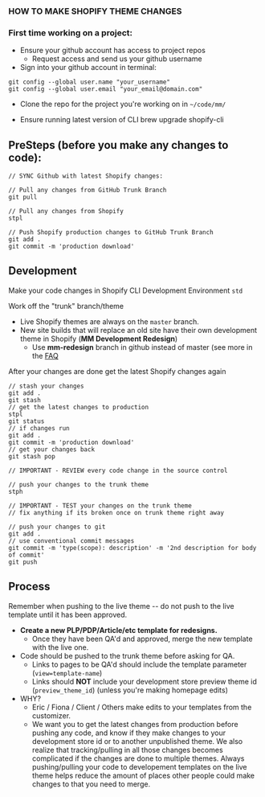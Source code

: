 ### HOW TO MAKE SHOPIFY THEME CHANGES

### First time working on a project:
- Ensure your github account has access to project repos
  - Request access and send us your github username
- Sign into your github account in terminal:
```
git config --global user.name "your_username"
git config --global user.email "your_email@domain.com"
```

- Clone the repo for the project you're working on in `~/code/mm/`

- Ensure running latest version of CLI
brew upgrade shopify-cli 


## PreSteps (before you make any changes to code): 
```
// SYNC Github with latest Shopify changes:

// Pull any changes from GitHub Trunk Branch
git pull

// Pull any changes from Shopify
stpl

// Push Shopify production changes to GitHub Trunk Branch
git add .
git commit -m 'production download'
```


## Development
Make your code changes in Shopify CLI Development Environment
`std`

Work off the "trunk" branch/theme
- Live Shopify themes are always on the `master` branch.
- New site builds that will replace an old site have their own development theme in Shopify (**MM Development Redesign**)
  - Use **mm-redesign** branch in github instead of master (see more in the [FAQ](./faq.md)

After your changes are done get the latest Shopify changes again
```
// stash your changes
git add .
git stash
// get the latest changes to production
stpl
git status
// if changes run
git add .
git commit -m 'production download'
// get your changes back
git stash pop

// IMPORTANT - REVIEW every code change in the source control

// push your changes to the trunk theme
stph

// IMPORTANT - TEST your changes on the trunk theme
// fix anything if its broken once on trunk theme right away

// push your changes to git
git add .
// use conventional commit messages
git commit -m 'type(scope): description' -m '2nd description for body of commit'
git push
```

## Process
Remember when pushing to the live theme -- do not push to the live template until it has been approved.
- **Create a new PLP/PDP/Article/etc template for redesigns.**
  - Once they have been QA'd and approved, merge the new template with the live one.
- Code should be pushed to the trunk theme before asking for QA.
  - Links to pages to be QA'd should include the template parameter (`view=template-name`)
  - Links should **NOT** include your development store preview theme id (`preview_theme_id`) (unless you're making homepage edits)
- WHY?
  - Eric / Fiona / Client / Others make edits to your templates from the customizer.
  - We want you to get the latest changes from production before pushing any code, and know if they make changes to your development store id or to another unpublished theme. We also realize that tracking/pulling in all those changes becomes complicated if the changes are done to multiple themes. Always pushing/pulling your code to developement templates on the live theme helps reduce the amount of places other people could make changes to that you need to merge.
